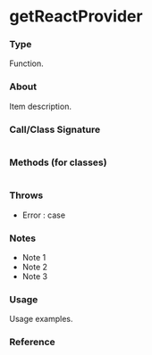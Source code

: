 # getReactProvider

### Type

Function.

### About

Item description.

### Call/Class Signature

```typescript
```

### Methods (for classes)

```typescript
```

### Throws

- Error : case

### Notes

- Note 1
- Note 2
- Note 3

### Usage

Usage examples.

### Reference
